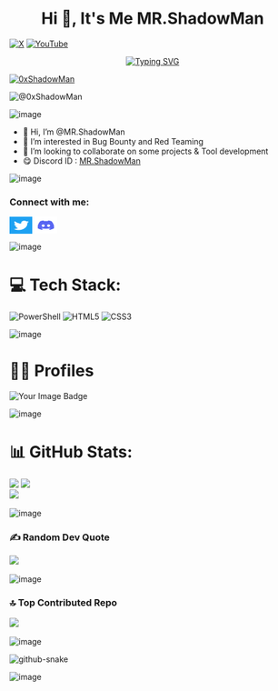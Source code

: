 <h1 align="center">Hi 👋, It's Me MR.ShadowMan</h1>

[![X](https://img.shields.io/badge/X-black.svg?logo=X&logoColor=white)](https://x.com/0xMRShadowMan) [![YouTube](https://img.shields.io/badge/YouTube-%23FF0000.svg?logo=YouTube&logoColor=white)](https://youtube.com/@MR.ShadowMans) 

 <p align="center">
    <a href="https://git.io/typing-svg"><img src="https://readme-typing-svg.demolab.com?center=true&vCenter=true?font=Roboto+Mono&pause=500&color=F19A04&random=false&width=435&lines=Thanks+For+Stopping+By!;Bug+Bounty+Hunter;Ethical+Hacker;Red+Teamer%2C+CTF+Player;MR.ShadowMan" alt="Typing SVG" /></a>
</p>

<p align="left"> <a href="https://github.com/ryo-ma/github-profile-trophy"><img src="https://github-profile-trophy.vercel.app/?username=0xShadowMan&theme=juicyfresh" alt="0xShadowMan" /></a> </p>

<p align="left"> <img src="https://komarev.com/ghpvc/?username=0xShadowMan&label=Profile%20views&color=0e75b6&style=for-the-badge&logoColor=ffffff&labelColor=1a1a1a&color=802000" alt="@0xShadowMan" /> </p>

![image](https://user-images.githubusercontent.com/59029171/162222621-7e7fbad3-4f33-4964-94a8-6f6189e97142.png)

- 👋 Hi, I’m @MR.ShadowMan
- 👀 I’m interested in Bug Bounty and Red Teaming
- 💞️ I’m looking to collaborate on some projects & Tool development
- 😋 Discord ID : <a href="https://discord.com/users/1309855980745523203" target="_blank">MR.ShadowMan</a>

![image](https://user-images.githubusercontent.com/59029171/162222621-7e7fbad3-4f33-4964-94a8-6f6189e97142.png)


<h3 align="left">Connect with me:</h3>
<p align="left">
<a href="https://twitter.com/0xMRShadowMan" target="blank"><img align="center" src="https://github.com/edent/SuperTinyIcons/blob/master/images/svg/twitter.svg" alt="MrNiko" height="30" width="40" /></a>
<a href="https://discord.com/users/1309855980745523203" target="blank"><img align="center" src="https://github.com/edent/SuperTinyIcons/blob/master/images/svg/discord.svg" alt="https://discord.com/invite/N52JqGb" height="30" width="40" /></a>

![image](https://user-images.githubusercontent.com/59029171/162222621-7e7fbad3-4f33-4964-94a8-6f6189e97142.png)

# 💻 Tech Stack:
![PowerShell](https://img.shields.io/badge/PowerShell-%235391FE.svg?style=flat&logo=powershell&logoColor=white) ![HTML5](https://img.shields.io/badge/html5-%23E34F26.svg?style=flat&logo=html5&logoColor=white) ![CSS3](https://img.shields.io/badge/css3-%231572B6.svg?style=flat&logo=css3&logoColor=white)

![image](https://user-images.githubusercontent.com/59029171/162222621-7e7fbad3-4f33-4964-94a8-6f6189e97142.png)

#  👨‍💻 Profiles

<img src="https://tryhackme-badges.s3.amazonaws.com/MR.ShadowMan.png" alt="Your Image Badge" />

![image](https://user-images.githubusercontent.com/59029171/162222621-7e7fbad3-4f33-4964-94a8-6f6189e97142.png)

# 📊 GitHub Stats:
![](https://github-readme-stats.vercel.app/api?username=0xShadowMan&theme=ambient_gradient&hide_border=false&include_all_commits=false&count_private=false)
![](https://nirzak-streak-stats.vercel.app/?user=0xShadowMan&theme=ambient_gradient&hide_border=false)<br/>
![](https://github-readme-stats.vercel.app/api/top-langs/?username=0xShadowMan&theme=ambient_gradient&hide_border=false&include_all_commits=false&count_private=false&layout=compact)

![image](https://user-images.githubusercontent.com/59029171/162222621-7e7fbad3-4f33-4964-94a8-6f6189e97142.png)

### ✍️ Random Dev Quote
![](https://quotes-github-readme.vercel.app/api?type=horizontal&theme=radical)


![image](https://user-images.githubusercontent.com/59029171/162222621-7e7fbad3-4f33-4964-94a8-6f6189e97142.png)

### 🔝 Top Contributed Repo
![](https://github-contributor-stats.vercel.app/api?username=0xShadowMan&limit=5&theme=ambient_gradient&combine_all_yearly_contributions=true)

<!-- Proudly created with GPRM ( https://gprm.itsvg.in ) -->


![image](https://user-images.githubusercontent.com/59029171/162222621-7e7fbad3-4f33-4964-94a8-6f6189e97142.png)


<picture>
  <source media="(prefers-color-scheme: dark)" srcset="https://raw.githubusercontent.com/tobiasmeyhoefer/tobiasmeyhoefer/output/github-snake-dark.svg" />
  <source media="(prefers-color-scheme: light)" srcset="https://raw.githubusercontent.com/tobiasmeyhoefer/tobiasmeyhoefer/output/github-snake.svg" />
  <img alt="github-snake" src="https://raw.githubusercontent.com/tobiasmeyhoefer/tobiasmeyhoefer/output/github-snake.svg" />
</picture>

![image](https://user-images.githubusercontent.com/59029171/162222621-7e7fbad3-4f33-4964-94a8-6f6189e97142.png)
